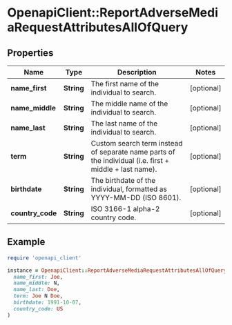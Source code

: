 # OpenapiClient::ReportAdverseMediaRequestAttributesAllOfQuery

## Properties

| Name | Type | Description | Notes |
| ---- | ---- | ----------- | ----- |
| **name_first** | **String** | The first name of the individual to search. | [optional] |
| **name_middle** | **String** | The middle name of the individual to search. | [optional] |
| **name_last** | **String** | The last name of the individual to search. | [optional] |
| **term** | **String** | Custom search term instead of separate name parts of the individual (i.e. first + middle + last name). | [optional] |
| **birthdate** | **String** | The birthdate of the individual, formatted as YYYY-MM-DD (ISO 8601). | [optional] |
| **country_code** | **String** | ISO 3166-1 alpha-2 country code. | [optional] |

## Example

```ruby
require 'openapi_client'

instance = OpenapiClient::ReportAdverseMediaRequestAttributesAllOfQuery.new(
  name_first: Joe,
  name_middle: N,
  name_last: Doe,
  term: Joe N Doe,
  birthdate: 1991-10-07,
  country_code: US
)
```

